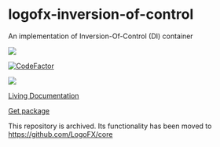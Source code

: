 # logofx-inversion-of-control
An implementation of Inversion-Of-Control (DI) container

<img src=https://ci.appveyor.com/api/projects/status/github/logofx/logofx-inversion-of-control>

[![CodeFactor](https://www.codefactor.io/repository/github/logofx/logofx-inversion-of-control/badge)](https://www.codefactor.io/repository/github/logofx/logofx-inversion-of-control)

<img src=https://img.shields.io/nuget/dt/LogoFX.Practices.IoC>

[Living Documentation](https://ci.appveyor.com/api/projects/LogoFX/logofx-inversion-of-control/artifacts/src/LogoFX.Practices.IoC.Specs/bin/Release/LivingDoc.html)

[Get package](https://www.nuget.org/packages/LogoFX.Practices.IoC)

This repository is archived. Its functionality has been moved to https://github.com/LogoFX/core
